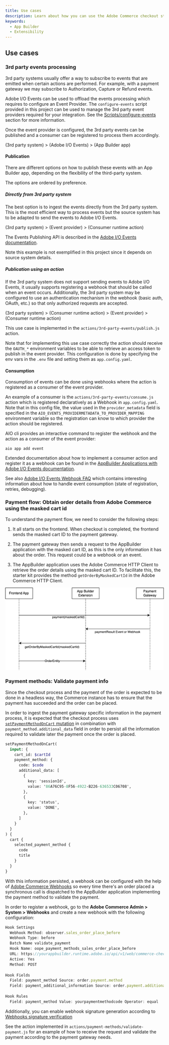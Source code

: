 ```yaml
---
title: Use cases
description: Learn about how you can use the Adobe Commerce checkout starter kit.
keywords:
  - App Builder
  - Extensibility
---
```


## Use cases

### 3rd party events processing

3rd party systems usually offer a way to subscribe to events that are emitted when certain actions are performed. For example, with a payment gateway we may subscribe to Authorization, Capture or Refund events.

Adobe I/O Events can be used to offload the events processing which requires to configure an Event Provider. The
`configure-events` script provided in this project can be used to manage the 3rd party event providers required for
your integration. See the [Scripts/configure-events](#configure-events) section for more information.

Once the event provider is configured, the 3rd party events can be published and a consumer can be registered to process them accordingly.

(3rd party system) > (Adobe I/O Events) > (App Builder app)

#### Publication

There are different options on how to publish these events with an App Builder app, depending on the flexibility of the third-party system.

The options are ordered by preference.

##### Directly from 3rd party system

The best option is to ingest the events directly from the 3rd party system. This is the most efficient way to process events but the source system has to be adapted to send the events to Adobe I/O Events.

(3rd party system) > (Event provider) > (Consumer runtime action)

The Events Publishing API is described in the [Adobe I/O Events documentation](https://developer.adobe.com/events/docs/guides/api/eventsingress_api/).

Note this example is not exemplified in this project since it depends on source system details.

##### Publication using an action

If the 3rd party system does not support sending events to Adobe I/O Events, it usually supports registering a webhook that should be called when an event occurs. Additionally, the 3rd party system may be configured to use an
authentication mechanism in the webhook (basic auth, OAuth, etc.) so that only authorized requests are accepted.

(3rd party system) > (Consumer runtime action) > (Event provider) > (Consumer runtime action)

This use case is implemented in the `actions/3rd-party-events/publish.js` action.

Note that for implementing this use case correctly the action should receive the `OAUTH_*` environment variables to be able to retrieve an access token to publish in the event provider. This configuration is done by specifying the env vars in the `.env` file and setting them as `app.config.yaml`.

#### Consumption

Consumption of events can be done using webhooks where the action is registered as a consumer of the event provider.

An example of a consumer is the `actions/3rd-party-events/consume.js` action which is registered declaratively as
a Webhook in `app.config.yaml`. Note that in this config file, the value used in the `provider_metadata` field is
specified in the `AIO_EVENTS_PROVIDERMETADATA_TO_PROVIDER_MAPPING` environment variable so the registration can know to which provider the action should be registered.

AIO cli provides an interactive command to register the webhook and the action as a consumer of the event provider:

```shell
aio app add event
```

Extended documentation about how to implement a consumer action and register it as a webhook can be found in
the [AppBuilder Applications with Adobe I/O Events documentation](https://developer.adobe.com/events/docs/guides/appbuilder/).

See also [Adobe I/O Events Webhook FAQ](https://developer.adobe.com/events/docs/support/faq/#webhook-faq) which
contains interesting information about how to handle event consumption (state of registration, retries, debugging).

### Payment flow: Obtain order details from Adobe Commerce using the masked cart id

To understand the payment flow, we need to consider the following steps:

1. It all starts on the frontend. When checkout is completed, the frontend sends the masked cart ID to the payment gateway.

1. The payment gateway then sends a request to the AppBuilder application with the masked cart ID, as this is the only information it has about the order. This request could be a webhook or an event.

1. The AppBuilder application uses the Adobe Commerce HTTP Client to retrieve the order details using the masked cart ID. To facilitate this, the starter kit provides the method `getOrderByMaskedCartId` in the Adobe Commerce HTTP Client.

![sequence.png](../../_images/starterkit/sequence.png)

### Payment methods: Validate payment info

Since the checkout process and the payment of the order is expected to be done in a headless way, the Commerce instance has to ensure that the payment has succeeded and the order can be placed.

In order to ingest the payment gateway specific information in the payment process, it is expected that the checkout process uses [`setPaymentMethodOnCart` mutation](https://developer.adobe.com/commerce/webapi/graphql/schema/cart/mutations/set-payment-method/) in combination with `payment_method.additional_data` field in order to persist all the information required to validate later the payment once the order is placed.

```graphql
setPaymentMethodOnCart(
  input: {
    cart_id: $cartId
    payment_method: {
      code: $code
      additional_data: [
        {
          key: 'sessionId',
          value: '86A76C95-8F56-4922-B226-636533C06708',
        },
        {
          key: 'status',
          value: 'DONE',
        },
      ]
    }
  }
) {
  cart {
    selected_payment_method {
      code
      title
    }
  }
}
```

With this information persisted, a webhook can be configured with the help of [Adobe Commerce Webhooks](https://developer.adobe.com/commerce/extensibility/webhooks) so every time there's an order placed a synchronous call is dispatched to the AppBuilder application implementing the payment method to validate the payment.

In order to register a webhook, go to the **Adobe Commerce Admin > System > Webhooks** and create a new webhook with the following configuration:

```javascript
Hook Settings
  Webhook Method: observer.sales_order_place_before
  Webhook Type: before
  Batch Name validate_payment
  Hook Name: oope_payment_methods_sales_order_place_before
  URL: https://yourappbuilder.runtime.adobe.io/api/v1/web/commerce-checkout-starter-kit/validate-payment
  Active: Yes
  Method: POST

Hook Fields
  Field: payment_method Source: order.payment.method
  Field: payment_additional_information Source: order.payment.additional_information

Hook Rules
  Field: payment_method Value: yourpaymentmethodcode Operator: equal
```

Additionally, you can enable webhook signature generation according to [Webhooks signature verification](https://developer.adobe.com/commerce/extensibility/webhooks/signature-verification/)

See the action implemented in `actions/payment-methods/validate-payment.js` for an example of how to receive the request and validate the payment according to the payment gateway needs.
